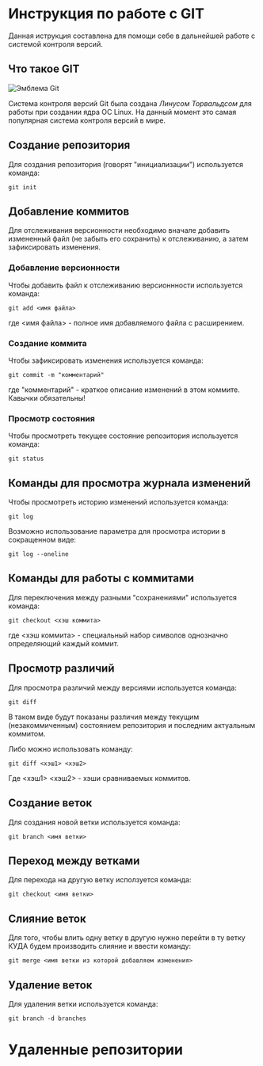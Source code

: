 # **Инструкция по работе с GIT**

Данная иструкция составлена для помощи себе в дальнейшей работе с системой контроля версий.

## Что такое GIT

![Эмблема Git](git.JPG)

Система контроля версий Git была создана *Линусом Торвальдсом* для работы при создании ядра ОС Linux. На данный момент это самая популярная система контроля версий в мире.

## Создание репозитория

Для создания репозитория (говорят "инициализации") используется команда:

    git init

## Добавление коммитов

Для отслеживания версионности необходимо вначале добавить измененный файл (не забыть его сохранить) к отслеживанию, а затем зафиксировать изменения.

### Добавление версионности

Чтобы добавить файл к отслеживанию версионнности используется команда:

    git add <имя файла>

где <имя файла> - полное имя добавляемого файла с расширением.

### Создание коммита

Чтобы зафиксировать изменения используется команда:

    git commit -m "комментарий"

где "комментарий" - краткое описание изменений в этом коммите. Кавычки обязательны!

### Просмотр состояния

Чтобы просмотреть текущее состояние репозитория используется команда:

    git status

## Команды для просмотра журнала изменений

Чтобы просмотреть историю изменений используется команда:

    git log

Возможно использование параметра для просмотра истории в сокращенном виде:

    git log --oneline

## Команды для работы с коммитами

Для переключения между разными "сохранениями" используется команда:

    git checkout <хэш коммита>

где <хэш коммита> - специальный набор символов однозначно определяющий каждый коммит.

## Просмотр различий

Для просмотра различий между версиями используется команда:

    git diff

В таком виде будут показаны различия между текущим (незакоммиченным) состоянием репозитория и последним актуальным коммитом.

Либо можно использовать команду:

    git diff <хэш1> <хэш2>

Где <хэш1> <хэш2> - хэши сравниваемых коммитов.

## Создание веток

Для создания новой ветки используется команда:

    git branch <имя ветки>

## Переход между ветками

Для перехода на другую ветку исползуется команда:

    git checkout <имя ветки>

## Слияние веток

Для того, чтобы влить одну ветку в другую нужно перейти в ту ветку КУДА будем производить слияние и ввести команду:

    git merge <имя ветки из которой добавляем изменения>

## Удаление веток

Для удаления ветки используется команда:
    
    git branch -d branches

# Удаленные репозитории
